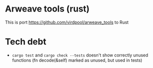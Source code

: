 # Arweave tools (rust)
This is port https://github.com/virdpool/arweave_tools to Rust

# Tech debt

* `cargo test` and `cargo check --tests` doesn't show correctly unused functions (fn decode(&self) marked as unused, but used in tests)
